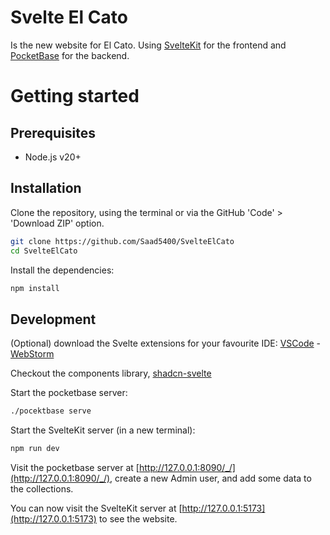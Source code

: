 # Svelte El Cato

Is the new website for El Cato. Using [SvelteKit](https://kit.svelte.dev/) for the frontend and [PocketBase](https://pocketbase.io/) for the backend.

# Getting started

## Prerequisites

- Node.js v20+

## Installation

Clone the repository, using the terminal or via the GitHub 'Code' > 'Download ZIP' option.

```bash
git clone https://github.com/Saad5400/SvelteElCato
cd SvelteElCato
```

Install the dependencies:

```bash
npm install
```

## Development

(Optional) download the Svelte extensions for your favourite IDE: [VSCode](https://marketplace.visualstudio.com/items?itemName=1YiB.svelte-bundle) - [WebStorm](https://www.jetbrains.com/help/webstorm/svelte.html)

Checkout the components library, [shadcn-svelte](https://www.shadcn-svelte.com/)

Start the pocketbase server:

```bash
./pocektbase serve
```

Start the SvelteKit server (in a new terminal):

```bash
npm run dev
```

Visit the pocketbase server at [http://127.0.0.1:8090/_/](http://127.0.0.1:8090/_/), create a new Admin user, and add
some data to the collections.

You can now visit the SvelteKit server at [http://127.0.0.1:5173](http://127.0.0.1:5173) to see the website.
